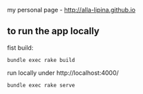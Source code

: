 my personal page - http://alla-lipina.github.io

## to run the app locally

fist build:

    bundle exec rake build

run locally under http://localhost:4000/

    bundle exec rake serve

